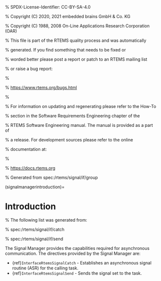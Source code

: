 % SPDX-License-Identifier: CC-BY-SA-4.0

% Copyright (C) 2020, 2021 embedded brains GmbH & Co. KG

% Copyright (C) 1988, 2008 On-Line Applications Research Corporation (OAR)

% This file is part of the RTEMS quality process and was automatically

% generated.  If you find something that needs to be fixed or

% worded better please post a report or patch to an RTEMS mailing list

% or raise a bug report:

%

% https://www.rtems.org/bugs.html

%

% For information on updating and regenerating please refer to the How-To

% section in the Software Requirements Engineering chapter of the

% RTEMS Software Engineering manual.  The manual is provided as a part of

% a release.  For development sources please refer to the online

% documentation at:

%

% https://docs.rtems.org

% Generated from spec:/rtems/signal/if/group

(signalmanagerintroduction)=

# Introduction

% The following list was generated from:

% spec:/rtems/signal/if/catch

% spec:/rtems/signal/if/send

The Signal Manager provides the capabilities required for asynchronous
communication. The directives provided by the Signal Manager are:

- {ref}`InterfaceRtemsSignalCatch` - Establishes an asynchronous signal routine
  (ASR) for the calling task.
- {ref}`InterfaceRtemsSignalSend` - Sends the signal set to the task.
